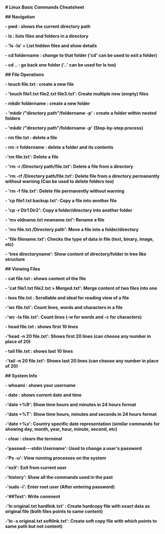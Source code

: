 **# Linux Basic Commands Cheatsheet**



**## Navigation**

**- pwd : shows the current directory path**

**- ls : lists files and folders in a directory**

**- 'ls -la' = List hidden files and show details** 

**- cd foldername : change to that folder ('cd' can be used to exit a folder)**

**- cd .. : go back one folder ('..' can be used for ls too)**



**## File Operations**

**- touch file.txt : create a new file**

**- 'touch file1.txt file2.txt file3.txt': Create multiple new (empty) files** 

**- mkdir foldername : create a new folder**

**- 'mkdir /"directory path"/foldername -p' : create a folder within nested folders**

**- 'mkdir /"directory path"/foldername -p' (Step-by-step process)**

**- rm file.txt : delete a file**

**- rm -r foldername : delete a folder and its contents**

**-'rm file.txt': Delete a file**

**- 'rm -r /Directory path/file.txt': Delete a file from a directory** 

**- 'rm -rf /Directory path/file.txt': Delete file from a directory permanently without warning (Can be used to delete folders too)**

**- 'rm -f file.txt': Delete file permanently without warning** 

**- 'cp file1.txt backup.txt': Copy a file into another file**

**- 'cp -r Dir1 Dir2': Copy a folder/directory into another folder**

**- 'mv oldname.txt newname.txt': Rename a file**

**- 'mv file.txt /Directory path': Move a file into a folder/directory** 

**- 'file filename.txt': Checks the type of data in file (text, binary, image, etc)**

**- 'tree directoryname': Show content of directory/folder in tree like structure** 



**## Viewing Files**

**- cat file.txt : shows content of the file**

**- 'cat file1.txt file2.txt > Merged.txt': Merge content of two files into one**

**- less file.txt : Scrollable and ideal for reading view of a file**

**-'wc file.txt': Count lines, words and characters in a file**

**-'wc -la file.txt': Count lines (-w for words and -c for characters)**

**- head file.txt : shows first 10 lines**

**-'head -n 20 file.txt': Shows first 20 lines (can choose any number in place of 20)**

**- tail file.txt : shows last 10 lines**

**-'tail -n 20 file.txt': Shows last 20 lines (can choose any number in place of 20)**





**## System Info**

**- whoami : shows your username**

**- date : shows current date and time**

**-'date +%R': Show time hours and minutes in 24 hours format**

**-'date +%T': Show time hours, minutes and seconds in 24 hours format**

**-'date +%x': Country specific date representation (similar commands for showing day, month, year, hour, minute, second, etc)**

**- clear : clears the terminal**

**-'passwd---stdin Username': Used to change a user's password** 

**-'Ps -u': View running processes on the system** 

**-'exit': Exit from current user**

**-'history': Show all the commands used in the past**

**-'sudo -i': Enter root user (After entering password)**

**-'##Text': Write comment** 

**-'ln original.txt hardlink.txt' : Create hardcopy file with exact data as original file (both files points to same content)**

**-'ln -s original.txt softlink.txt': Create soft copy file with which points to same path but not content)**

